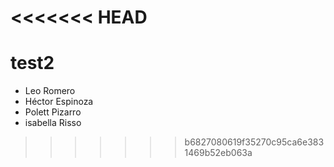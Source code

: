 <<<<<<< HEAD
=======
# test2

- Leo Romero
- Héctor Espinoza
- Polett Pizarro
- isabella Risso
>>>>>>> b6827080619f35270c95ca6e3831469b52eb063a
